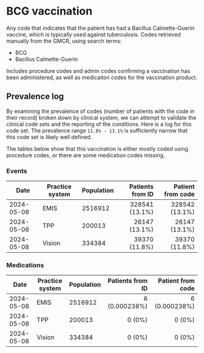 # BCG vaccination

Any code that indicates that the patient has had a Bacillus Calmette-Guerin vaccine, which is typically used against tuberculosis. Codes retrieved manually from the GMCR, using search terms:
- BCG
- Bacillus Calmette-Guerin

Includes procedure codes and admin codes confirming a vaccination has been administered, as well as medicaiton codes for the vaccination product. 

## Prevalence log

By examining the prevalence of codes (number of patients with the code in their record) broken down by clinical system, we can attempt to validate the clinical code sets and the reporting of the conditions. Here is a log for this code set. The prevalence range `11.8% - 13.1%` is sufficiently narrow that this code set is likely well defined.

The tables below show that this vaccination is either mostly coded using procedure codes, or there are some medication codes missing.

### Events

| Date       | Practice system | Population | Patients from ID | Patient from code |
| ---------- | --------------- | ---------- | ---------------: | ----------------: |
| 2024-05-08 | EMIS | 2516912 | 328541 (13.1%) | 328542 (13.1%) | 
| 2024-05-08 | TPP | 200013 | 26147 (13.1%) | 26147 (13.1%) | 
| 2024-05-08 | Vision | 334384 | 39370 (11.8%) | 39370 (11.8%) | 

### Medications

| Date       | Practice system | Population | Patients from ID | Patient from code |
| ---------- | --------------- | ---------- | ---------------: | ----------------: |
| 2024-05-08 | EMIS | 2516912 | 6 (0.000238%) | 6 (0.000238%) | 
| 2024-05-08 | TPP | 200013 | 0 (0%) | 0 (0%) | 
| 2024-05-08 | Vision | 334384 | 0 (0%) | 0 (0%) | 